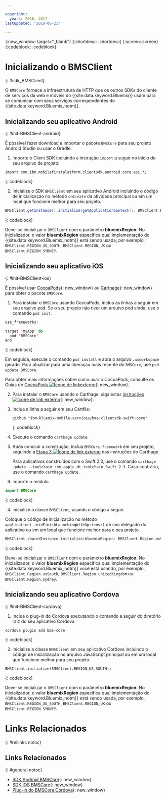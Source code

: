 ```yaml
---

copyright:
  years: 2016, 2017
lastupdated: "2018-06-21"

---
```

{:new_window: target="_blank"}
{:shortdesc: .shortdesc}
{:screen:.screen}
{:codeblock: .codeblock}

# Inicializando o BMSClient
{: #sdk_BMSClient}

O `BMSCore` fornece a infraestrutura de HTTP que os outros SDKs do cliente de serviços da web e móveis do {{site.data.keyword.Bluemix}} usam para se comunicar com seus serviços correspondentes do {{site.data.keyword.Bluemix_notm}}.


## Inicializando seu aplicativo Android
{: #init-BMSClient-android}

É possível fazer download e importar o pacote `BMSCore` para seu projeto Android Studio ou usar o Gradle.

1. Importe o Client SDK incluindo a instrução `import` a seguir no início do seu arquivo de projeto:

  ```
  import com.ibm.mobilefirstplatform.clientsdk.android.core.api.*;
  ```
  {: codeblock}

2. Inicialize o SDK `BMSClient` em seu aplicativo Android incluindo o código de
inicialização no método `onCreate` da atividade principal ou em um local que funcione melhor
para seu projeto.

  ```Java
  BMSClient.getInstance().initialize(getApplicationContext(), BMSClient.REGION_US_SOUTH); // Make sure that you point to your region
  ```
  {: codeblock}

  Deve-se inicializar o `BMSClient` com o parâmetro **bluemixRegion**. No inicializador, o valor **bluemixRegion** especifica qual implementação do {{site.data.keyword.Bluemix_notm}} está sendo usada, por exemplo, `BMSClient.REGION_US_SOUTH`, `BMSClient.REGION_UK` ou `BMSClient.REGION_SYDNEY`.


## Inicializando seu aplicativo iOS
{: #init-BMSClient-ios}

É possível usar [CocoaPods](https://cocoapods.org){: new_window} ou [Carthage](https://github.com/Carthage/Carthage){: new_window} para obter o pacote `BMSCore`.

1. Para instalar o `BMSCore` usando CocoaPods, inclua as linhas a seguir em seu arquivo pod. Se o seu projeto não tiver um arquivo pod ainda, use o comando `pod init`.

  ```Swift
  use_frameworks!

  target 'MyApp' do
    pod 'BMSCore'
  end
  ```
  {: codeblock}

  Em seguida, execute o comando `pod install` e abra o arquivo `.xcworkspace` gerado. Para atualizar para uma liberação mais recente do `BMSCore`, use `pod update BMSCore`.

  Para obter mais informações sobre como usar o CocoaPods, consulte os Guias do [CocoaPods ![Ícone de linkexterno](../../icons/launch-glyph.svg "Ícone de link externo")](https://guides.cocoapods.org/using/index.html){: new_window}.


2. Para instalar o `BMSCore` usando o Carthage, siga estas [instruções ![Ícone de link externo](../../icons/launch-glyph.svg "Ícone de link externo")](https://github.com/Carthage/Carthage#getting-started){: new_window}.

  1. Inclua a linha a seguir em seu Cartfile:

      ```
      github "ibm-bluemix-mobile-services/bms-clientsdk-swift-core"
      ```
      {: codeblock}

  2. Execute o comando `carthage update`.

  3. Após concluir a construção, inclua `BMSCore.framework` em seu projeto, seguindo a [Etapa 3 ![Ícone de link externo](../../icons/launch-glyph.svg "Ícone de link externo")](https://github.com/Carthage/Carthage#getting-started) nas instruções do Carthage.

      Para aplicativos construídos com o Swift 2.3, use o comando `carthage update --toolchain com.apple.dt.toolchain.Swift_2_3`. Caso contrário, use o comando `carthage update`.

3. Importe o módulo.

  ```Swift
  import BMSCore
  ```
  {: codeblock}

4. Inicialize a classe `BMSClient`, usando o código a seguir.

  Coloque o código de inicialização no método `application(_:didFinishLaunchingWithOptions:)` de seu delegado do aplicativo ou em um local que funcione melhor para o seu projeto.

  ```Swift
  BMSClient.sharedInstance.initialize(bluemixRegion: BMSClient.Region.usSouth) // Make sure that you point to your region
  ```
  {: codeblock}

  Deve-se inicializar o `BMSClient` com o parâmetro **bluemixRegion**. No inicializador, o valor **bluemixRegion** especifica qual implementação do {{site.data.keyword.Bluemix_notm}} você está usando, por exemplo, `BMSClient.Region.usSouth`, `BMSClient.Region.unitedKingdom` ou `BMSClient.Region.sydney`.


## Inicializando seu aplicativo Cordova
{: #init-BMSClient-cordova}

1. Inclua o plug-in do Cordova executando o comando a seguir do diretório raiz do seu aplicativo Cordova:

  ```
  cordova plugin add bms-core
  ```
  {: codeblock}

2. Inicialize a classe `BMSClient` em seu aplicativo Cordova incluindo o código de inicialização no arquivo JavaScript principal ou em um local que funcione melhor para seu projeto.

  ```
  BMSClient.initialize(BMSClient.REGION_US_SOUTH);
  ```
  {: codeblock}

  Deve-se inicializar o `BMSClient` com o parâmetro **bluemixRegion**. No inicializador, o valor **bluemixRegion** especifica qual implementação do {{site.data.keyword.Bluemix_notm}} está sendo usada, por exemplo, `BMSClient.REGION_US_SOUTH`, `BMSClient.REGION_UK` ou `BMSClient.REGION_SYDNEY`.


# Links Relacionados
{: #rellinks notoc}

## Links Relacionados
{: #general notoc}

* [SDK Android BMSCore](https://github.com/ibm-bluemix-mobile-services/bms-clientsdk-android-core){: new_window}
* [SDK iOS BMSCore](https://github.com/ibm-bluemix-mobile-services/bms-clientsdk-swift-core){: new_window}
* [Plug-in do BMSCore Cordova](https://github.com/ibm-bluemix-mobile-services/bms-clientsdk-cordova-plugin-core){: new_window}
